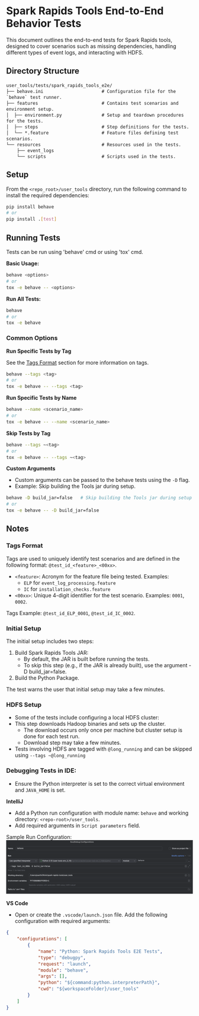 # Spark Rapids Tools End-to-End Behavior Tests

This document outlines the end-to-end tests for Spark Rapids tools, designed to cover scenarios such as missing
dependencies, handling different types of event logs, and interacting with HDFS.

## Directory Structure
```commandline
user_tools/tests/spark_rapids_tools_e2e/
├── behave.ini                      # Configuration file for the `behave` test runner.
├── features                        # Contains test scenarios and environment setup.
│  ├── environment.py               # Setup and teardown procedures for the tests.
│  ├── steps                        # Step definitions for the tests.
│  └── *.feature                    # Feature files defining test scenarios.
└── resources                       # Resources used in the tests.
    ├── event_logs  
    └── scripts                     # Scripts used in the tests.  
```


## Setup

From the `<repo_root>/user_tools` directory, run the following command to install the required dependencies:


```sh
pip install behave
# or
pip install .[test]
```


## Running Tests
Tests can be run using 'behave' cmd or using 'tox' cmd.

**Basic Usage:**

```sh
behave <options>
# or
tox -e behave -- <options>
```

**Run All Tests:**

```sh
behave
# or
tox -e behave
```

### Common Options

**Run Specific Tests by Tag**

See the [Tags Format](#tags-format) section for more information on tags.

```sh
behave --tags <tag>
# or
tox -e behave -- --tags <tag>
```

**Run Specific Tests by Name**

```sh
behave --name <scenario_name>
# or
tox -e behave -- --name <scenario_name>
```

**Skip Tests by Tag**

```sh
behave --tags ~<tag>
# or
tox -e behave -- --tags ~<tag>
```

**Custom Arguments**
- Custom arguments can be passed to the behave tests using the `-D` flag.
- Example: Skip building the Tools jar during setup.

```sh
behave -D build_jar=false   # Skip building the Tools jar during setup (default: true)
# or
tox -e behave -- -D build_jar=false
```



## Notes

### Tags Format
Tags are used to uniquely identify test scenarios and are defined in the following format: `@test_id_<feature>_<00xx>`.
- `<feature>`: Acronym for the feature file being tested. Examples:
   - `ELP` for `event_log_processing.feature`
   - `IC` for `installation_checks.feature`
- `<00xx>`: Unique 4-digit identifier for the test scenario. Examples: `0001`, `0002`.

Tags Example: `@test_id_ELP_0001`, `@test_id_IC_0002`.

### Initial Setup

The initial setup includes two steps:

1. Build Spark Rapids Tools JAR:
    - By default, the JAR is built before running the tests.
    - To skip this step (e.g., if the JAR is already built), use the argument -D build_jar=false.
2. Build the Python Package.

The test warns the user that initial setup may take a few minutes.

### HDFS Setup

- Some of the tests include configuring a local HDFS cluster:
- This step downloads Hadoop binaries and sets up the cluster.
  - The download occurs only once per machine but cluster setup is done for each test run.
  - Download step may take a few minutes.
- Tests involving HDFS are tagged with `@long_running` and can be skipped using `--tags ~@long_running`

### Debugging Tests in IDE:

- Ensure the Python interpreter is set to the correct virtual environment and `JAVA_HOME` is set.

**IntelliJ**
- Add a Python run configuration with module name: `behave` and working directory: `<repo-root>/user_tools`.
- Add required arguments in `Script parameters` field.

Sample Run Configuration:
![resources/debug-behave-intellij.png](resources/debug-behave-intellij.png)

**VS Code**
- Open or create the `.vscode/launch.json` file. Add the following configuration with required arguments:
```json
{
    "configurations": [
        {
            "name": "Python: Spark Rapids Tools E2E Tests",
            "type": "debugpy",
            "request": "launch",
            "module": "behave",
            "args": [],  
            "python": "${command:python.interpreterPath}",
            "cwd": "${workspaceFolder}/user_tools"
        }
    ]
}
```
